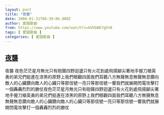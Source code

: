 ```yaml
---
layout: post
title: "夜襲"
date: 2008-01-31T06:39:06.000Z
author: 愛國歌曲
from: https://www.youtube.com/watch?v=kUVbW67gVn0
tags: [ 愛國歌曲 ]
categories: [ 愛國歌曲 ]
---
```

<!--1201761546000-->
[夜襲](https://www.youtube.com/watch?v=kUVbW67gVn0)
------

<div>
夜襲 夜色茫茫星月無光只有砲聲四野迴盪只有火花到處飛揚腳尖著地手握刀槍英勇的弟兄們挺進在漆黑的原野上我們眼觀四面我們耳聽八方無聲無息無聲無息鑽向敵人的心臟鑽向敵人的心臟只等那信號一亮只等那信號一響我們就展開閃電攻擊打一個轟轟烈烈的勝仗夜色茫茫星月無光只有砲聲四野迴盪只有火花到處飛揚腳尖著地手握刀槍英勇的弟兄們挺進在漆黑的原野上我們眼觀四面我們耳聽八方無聲無息無聲無息鑽向敵人的心臟鑽向敵人的心臟只等那信號一亮只等那信號一響我們就展開閃電攻擊打一個轟轟烈烈的勝仗
</div>
